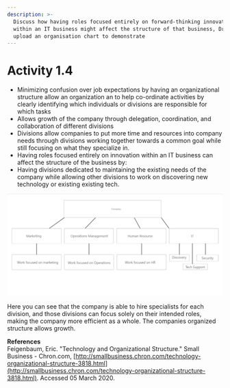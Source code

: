 ```yaml
---
description: >-
  Discuss how having roles focused entirely on forward-thinking innovation
  within an IT business might affect the structure of that business, Draft and
  upload an organisation chart to demonstrate
---
```


# Activity 1.4

* Minimizing confusion over job expectations by having an organizational structure allow an organization an to help co-ordinate activities by clearly identifying which individuals or divisions are responsible for which tasks
* Allows growth of the company through delegation, coordination, and collaboration of different divisions
* Divisions allow companies to put more time and resources into company needs through divisions working together towards a common goal while still focusing on what they specialize in.
* Having roles focused entirely on innovation within an IT business can affect the structure of the business by: 
* Having divisions dedicated to maintaining the existing needs of the company while allowing other divisions to work on discovering new technology or existing existing tech.

![](.gitbook/assets/company-structure-example.png)

Here you can see that the company is able to hire specialists for each division, and those divisions can focus solely on their intended roles, making the company more efficient as a whole. The companies organized structure allows growth.











**References**  
Feigenbaum, Eric. "Technology and Organizational Structure." Small Business - Chron.com, [http://smallbusiness.chron.com/technology-organizational-structure-3818.html](http://smallbusiness.chron.com/technology-organizational-structure-3818.html). Accessed 05 March 2020.

